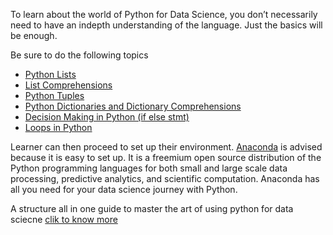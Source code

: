 To learn about the world of Python for Data Science, you don’t necessarily need to have an indepth understanding of the language. Just the basics will be enough.

Be sure to do the following topics
<ul>
  <li><a href="https://data-flair.training/blogs/python-lists-examples/" >Python Lists</a></li> 
  <li><a href="https://data-flair.training/blogs/python-list-comprehension/">List Comprehensions</a></li>
  <li><a href="https://data-flair.training/blogs/python-tuples-syntax-examples/">Python Tuples</a></li>
  <li><a href="https://data-flair.training/blogs/python-dictionaries/">Python Dictionaries and Dictionary Comprehensions</a></li>
  <li><a href="https://data-flair.training/blogs/python-decision-making-expressions/">Decision Making in Python (if else stmt)</a></li>
  <li><a href="https://data-flair.training/blogs/loops-in-python/">Loops in Python</a></li>
 </ul>
 
 Learner can then proceed to set up their environment. <a href="https://www.anaconda.com/download/">Anaconda</a> is advised because it is easy to set up.  It is a freemium open source distribution of the Python programming languages for both small and large scale data processing, predictive analytics, and scientific computation. Anaconda has all you need for your data science journey with Python.
 
 A structure all in one guide to master the art of using python for data sciecne [clik to know more](https://edube.org/learn/programming-essentials-in-python-tests/lab/8a7a26d6-0392-11e9-ac91-02426ea0318a)

